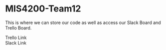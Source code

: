 # MIS4200-Team12

This is where we can store our code as well as access our Slack Board and Trello Board.

Trello Link </br>
Slack Link
